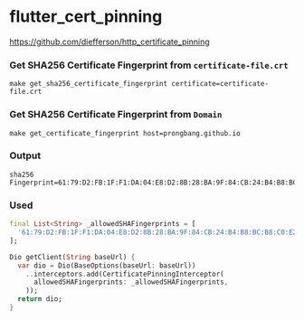 # flutter_cert_pinning

https://github.com/diefferson/http_certificate_pinning

### Get SHA256 Certificate Fingerprint from `certificate-file.crt`

```shell
make get_sha256_certificate_fingerprint certificate=certificate-file.crt
```

### Get SHA256 Certificate Fingerprint from `Domain`

```shell
make get_certificate_fingerprint host=prongbang.github.io
```

### Output

```shell
sha256 Fingerprint=61:79:D2:FB:1F:F1:DA:04:E8:D2:8B:28:BA:9F:84:CB:24:B4:B8:BC:B8:C0:E2:5B:31:25:1D:67:87:80:D0:89
```

### Used

```dart
final List<String> _allowedSHAFingerprints = [
  '61:79:D2:FB:1F:F1:DA:04:E8:D2:8B:28:BA:9F:84:CB:24:B4:B8:BC:B8:C0:E2:5B:31:25:1D:67:87:80:D0:89',
];

Dio getClient(String baseUrl) {
  var dio = Dio(BaseOptions(baseUrl: baseUrl))
    ..interceptors.add(CertificatePinningInterceptor(
      allowedSHAFingerprints: _allowedSHAFingerprints,
    ));
  return dio;
}
```